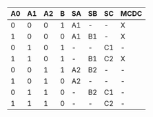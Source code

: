 | A0 | A1 | A2 | B | SA | SB | SC | MCDC |
| --- | --- | --- | --- | --- | --- | --- | --- |
| 0 | 0 | 0 | 1 | A1 | - | - | X |
| 1 | 0 | 0 | 0 | A1 | B1 | - | X |
| 0 | 1 | 0 | 1 | - | - | C1 | - |
| 1 | 1 | 0 | 1 | - | B1 | C2 | X |
| 0 | 0 | 1 | 1 | A2 | B2 | - | - |
| 1 | 0 | 1 | 0 | A2 | - | - | - |
| 0 | 1 | 1 | 0 | - | B2 | C1 | - |
| 1 | 1 | 1 | 0 | - | - | C2 | - |
